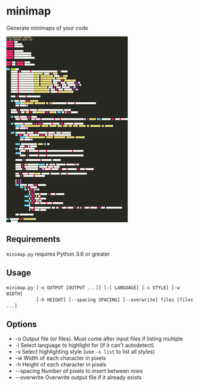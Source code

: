 # minimap

Generate minimaps of your code

![example](https://raw.githubusercontent.com/Ivoah/minimap/master/minimap.png)

## Requirements

`minimap.py` requires Python 3.6 or greater

## Usage

```
minimap.py [-o OUTPUT [OUTPUT ...]] [-l LANGUAGE] [-s STYLE] [-w WIDTH]
           [-h HEIGHT] [--spacing SPACING] [--overwrite] files [files ...]
```

## Options

* -o            Output file (or files). Must come after input files if listing multiple
* -l            Select language to highlight for (if it can't autodetect)
* -s            Select highlighting style (use `-s list` to list all styles)
* -w            Width of each character in pixels
* -h            Height of each character in pixels
* --spacing     Number of pixels to insert between rows
* --overwrite   Overwrite output file if it already exists
